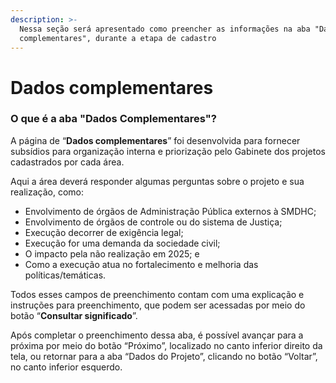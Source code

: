 ```yaml
---
description: >-
  Nessa seção será apresentado como preencher as informações na aba "Dados
  complementares", durante a etapa de cadastro
---
```


# Dados complementares

### O que é a aba "Dados Complementares"?

A página de “**Dados complementares**” foi desenvolvida para fornecer subsídios para organização interna e priorização pelo Gabinete dos projetos cadastrados por cada área.&#x20;

Aqui a área deverá responder algumas perguntas sobre o projeto e sua realização, como:

* Envolvimento de órgãos de Administração Pública externos à SMDHC;
* Envolvimento de órgãos de controle ou do sistema de Justiça;
* Execução decorrer de exigência legal;
* Execução for uma demanda da sociedade civil;&#x20;
* O impacto pela não realização em 2025; e
* Como a execução atua no fortalecimento e melhoria das políticas/temáticas.

Todos esses campos de preenchimento contam com uma explicação e instruções para preenchimento, que podem ser acessadas por meio do botão “**Consultar significado**”.

Após completar o preenchimento dessa aba, é possível avançar para a próxima por meio do botão “Próximo”, localizado no canto inferior direito da tela, ou retornar para a aba “Dados do Projeto”, clicando no botão “Voltar”, no canto inferior esquerdo. &#x20;
